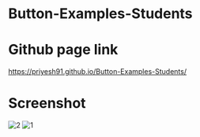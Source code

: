 # Button-Examples-Students

# Github page link
https://priyesh91.github.io/Button-Examples-Students/

# Screenshot
![2](https://user-images.githubusercontent.com/45401070/59363320-f87e7980-8d02-11e9-8c4e-8948f9b41f84.PNG)
![1](https://user-images.githubusercontent.com/45401070/59360492-2ca36b80-8cfe-11e9-81d4-108c92492e14.PNG)